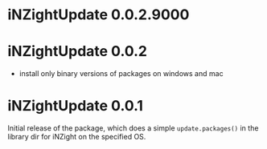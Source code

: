 # iNZightUpdate 0.0.2.9000



# iNZightUpdate 0.0.2

- install only binary versions of packages on windows and mac

# iNZightUpdate 0.0.1

Initial release of the package, which does a simple `update.packages()` in the library dir for iNZight on the specified OS.
